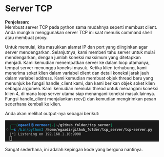 # Server TCP

**Penjelasan:**    
Membuat server TCP pada python sama mudahnya seperti membuat client. Anda mungkin menggunakan server TCP ini saat menulis command shell atau membuat proxy.

Untuk memulai, kita masukkan alamat IP dan port yang diinginkan agar server mendengarkan. Selanjutnya, kami memberi tahu server untuk mulai mendengarkan, dengan jumlah koneksi maksimum yang ditetapkan menjadi. Kami kemudian menempatkan server ke dalam loop utamanya, tempat server menunggu koneksi masuk. Ketika klien terhubung, kami menerima soket klien dalam variabel client dan detail koneksi jarak jauh dalam variabel address. Kami kemudian membuat objek thread baru yang menunjuk ke fungsi handle_client kami, dan kami berikan objek soket klien sebagai argumen. Kami kemudian memulai thread untuk menangani koneksi klien 4, di mana loop server utama siap menangani koneksi masuk lainnya. Fungsi handle_client menjalankan recv() dan kemudian mengirimkan pesan sederhana kembali ke klien.

Anda akan melihat output-nya sebagai berikut:

![Screenshoot](run_command.png)

Sangat sederhana, ini adalah kepingan kode yang berguna nantinya.
